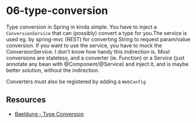 # 06-type-conversion
Type conversion in Spring in kinda simple. You have to inject a `ConversionService` that can (possibly) convert a 
type for you.The service is used eg. by spring-mvc (REST) for converting String to request param/value conversion. 
If you want to use the service, you have to mock the ConversionService. I don't know how handy this indirection is.
Most conversions are stateless, and a converter (ie. Function) or a Service (just annotate any bean with @Component/@Service)
and inject it, and is maybe better solution, without the indirection.

Converters must also be registered by adding a `WebConfig` 
   
## Resources
- [Baeldung - Type Conversion](https://www.baeldung.com/spring-type-conversions)
